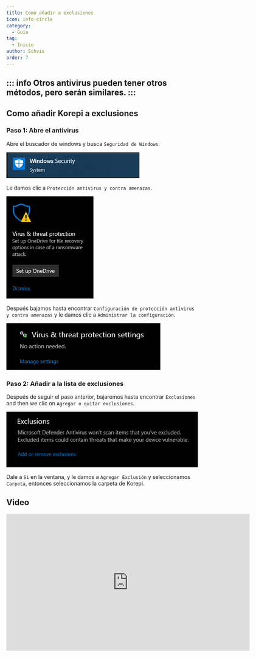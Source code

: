 ```yaml
---
title: Como añadir a exclusiones
icon: info-circle
category:
  - Guía
tag:
  - Inicio
author: Schvis
order: 7
---
```


::: info Otros antivirus pueden tener otros métodos, pero serán similares.
:::
---
## Como añadir Korepi a exclusiones

### Paso 1: Abre el antivirus

Abre el buscador de windows y busca `Seguridad de Windows`.

![](/assets/images/docs/202312/security.png)

Le damos clic a `Protección antivirus y contra amenazas`.

![](/assets/images/docs/202312/virus1.png)

Después bajamos hasta encontrar `Configuración de protección antivirus y contra amenazas` y le damos clic a `Administrar la configuración`.

![](/assets/images/docs/202312/virus3.png)

### Paso 2: Añadir a la lista de exclusiones

Después de seguir el paso anterior, bajaremos hasta encontrar `Exclusiones` and then we clic on `Agregar o quitar exclusiones`.

![](/assets/images/docs/202312/virus4.png)

Dale a `Si` en la ventana, y le damos a `Agregar Exclusión` y seleccionamos `Carpeta`, entonces seleccionamos la carpeta de Korepi.

## Video

<div class="iframe-container"><iframe width="640" height="360" src="https://www.youtube.com/embed/BonLkFNnO9w" title="How to Exclude a File or Folder from Windows Defender Scan In Windows 10 [Tutorial]" frameborder="0" allow="accelerometer; autoplay; clipboard-write; encrypted-media; gyroscope; picture-in-picture; web-share" allowfullscreen></iframe></div>